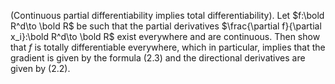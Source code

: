(Continuous partial differentiability implies total differentiability). Let $f:\bold R^d\to \bold R$ be such that the partial derivatives $\frac{\partial f}{\partial x_i}:\bold R^d\to \bold R$ exist everywhere and are continuous. Then show that $f$ is totally differentiable everywhere, which in particular, implies that the gradient is given by the formula $(2.3)$ and the directional derivatives are given by $(2.2)$.
